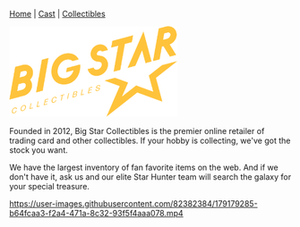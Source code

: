 [Home](README.md) | [Cast](Cast.md) | [Collectibles](Collectibles.md)

<img src="images/logo_bigstar.svg" alt="stargazers Logo" style="width:300px;">

Founded in 2012, Big Star Collectibles is the premier online retailer of trading card and other collectibles. If your hobby is collecting, we've got the stock you want.

We have the largest inventory of fan favorite items on the web. And if we don't have it, ask us and our elite Star Hunter team will search the galaxy for your special treasure.



https://user-images.githubusercontent.com/82382384/179179285-b64fcaa3-f2a4-471a-8c32-93f5f4aaa078.mp4

